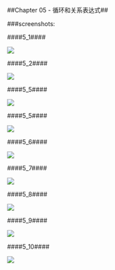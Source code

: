 ##Chapter 05 - 循环和关系表达式##

###screenshots:

####5_1####

![](https://github.com/PytLab/Cpp-Primer-Plus/blob/master/ch05/screenshots/5_1.gif)

####5_2####

![](https://github.com/PytLab/Cpp-Primer-Plus/blob/master/ch05/screenshots/5_2.gif)

####5_5####

![](https://github.com/PytLab/Cpp-Primer-Plus/blob/master/ch05/screenshots/5_5.gif)

####5_5####

![](https://github.com/PytLab/Cpp-Primer-Plus/blob/master/ch05/screenshots/5_5.gif)

####5_6####

![](https://github.com/PytLab/Cpp-Primer-Plus/blob/master/ch05/screenshots/5_6.gif)

####5_7####

![](https://github.com/PytLab/Cpp-Primer-Plus/blob/master/ch05/screenshots/5_7.gif)

####5_8####

![](https://github.com/PytLab/Cpp-Primer-Plus/blob/master/ch05/screenshots/5_8.gif)

####5_9####

![](https://github.com/PytLab/Cpp-Primer-Plus/blob/master/ch05/screenshots/5_9.gif)

####5_10####

![](https://github.com/PytLab/Cpp-Primer-Plus/blob/master/ch05/screenshots/5_10.gif)